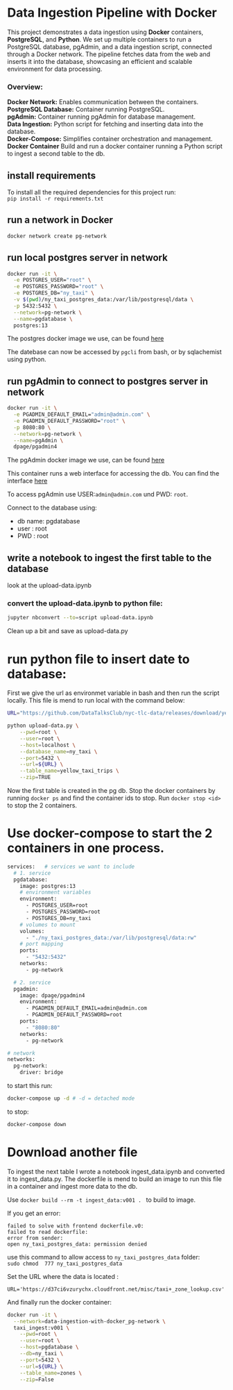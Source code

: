 # Data Ingestion Pipeline with Docker
This project demonstrates a data ingestion using **Docker** containers, **PostgreSQL**, and **Python**. We set up multiple containers to run a PostgreSQL database, pgAdmin, and a data ingestion script, connected through a Docker network. The pipeline fetches data from the web and inserts it into the database, showcasing an efficient and scalable environment for data processing.

### Overview:
**Docker Network:** Enables communication between the containers.</br>
**PostgreSQL Database:** Container running PostgreSQL.</br>
**pgAdmin:** Container running pgAdmin for database management.</br>
**Data Ingestion:** Python script for fetching and inserting data into the database.</br>
**Docker-Compose:** Simplifies container orchestration and management.</br>
**Docker Container** Build and run a docker container running a Python script to ingest a second table to the db.

## install requirements
To install all the required dependencies for this project run:</br>
  `pip install -r requirements.txt`

## run a network in Docker
```bash
docker network create pg-network
```

## run local postgres server in network
``` bash
docker run -it \
  -e POSTGRES_USER="root" \
  -e POSTGRES_PASSWORD="root" \
  -e POSTGRES_DB="ny_taxi" \
  -v $(pwd)/ny_taxi_postgres_data:/var/lib/postgresql/data \
  -p 5432:5432 \
  --network=pg-network \
  --name=pgdatabase \
  postgres:13
```
The postgres docker image we use, can be found [here](
https://hub.docker.com/layers/library/postgres/13/images/sha256-b23f1053795f3ecbad72264caaad696c241827e659da6d18c576e04b773ff9a1?context=explore)

The datebase can now be accessed by `pgcli` from bash,
or by sqlachemist using python.

## run pgAdmin to connect to postgres server in network
```bash
docker run -it \
  -e PGADMIN_DEFAULT_EMAIL="admin@admin.com" \
  -e PGADMIN_DEFAULT_PASSWORD="root" \
  -p 8080:80 \
  --network=pg-network \
  --name=pgAdmin \
  dpage/pgadmin4
```
The pgAdmin docker image we use, can be found [here](https://hub.docker.com/r/dpage/pgadmin4)

This container runs a web interface for accessing the db. You can find the interface [here](http://localhost:8080/browser/)

To access pgAdmin use USER:`admin@admin.com` und PWD: `root`.

Connect to the database using:
- db name: pgdatabase
- user : root
- PWD : root


## write a notebook to ingest the first table to the database
  look at the upload-data.ipynb
### convert the upload-data.ipynb to python file:
```bash
jupyter nbconvert --to=script upload-data.ipynb
```
Clean up a bit and save as upload-data.py

# run python file to insert date to database:

First we give the url as environmet variable in bash and then run the script locally. This file is mend to run local with the command below:

```bash
URL="https://github.com/DataTalksClub/nyc-tlc-data/releases/download/yellow/yellow_tripdata_2021-01.csv.gz"

python upload-data.py \
    --pwd=root \
    --user=root \
    --host=localhost \
    --database_name=ny_taxi \
    --port=5432 \
    --url=${URL} \
    --table_name=yellow_taxi_trips \
    --zip=TRUE
```

Now the first table is created in the pg db.
Stop the docker containers by running
`docker ps` and find the container ids to stop.
Run `docker stop <id>` to stop the 2 containers.

# Use docker-compose to start the 2 containers in one process.

``` bash
services:   # services we want to include
  # 1. service
  pgdatabase:
    image: postgres:13
    # environment variables
    environment:
      - POSTGRES_USER=root
      - POSTGRES_PASSWORD=root
      - POSTGRES_DB=ny_taxi
    # volumes to mount
    volumes:
      - "./ny_taxi_postgres_data:/var/lib/postgresql/data:rw"
    # port mapping
    ports:
      - "5432:5432"
    networks:
      - pg-network

  # 2. service
  pgadmin:
    image: dpage/pgadmin4
    environment:
      - PGADMIN_DEFAULT_EMAIL=admin@admin.com
      - PGADMIN_DEFAULT_PASSWORD=root
    ports:
      - "8080:80"
    networks:
      - pg-network

# network
networks:
  pg-network:
    driver: bridge

```
to start this run:

```bash
docker-compose up -d # -d = detached mode
```

to stop:
``` bash
docker-compose down
```



# Download another file

To ingest the next table I wrote a notebook ingest_data.ipynb and converted it to ingest_data.py. The dockerfile is mend to build an image to run this file in a container and ingest more data to the db.

Use `docker build --rm -t ingest_data:v001 . ` to build to image.

If you get an error:
```bach
failed to solve with frontend dockerfile.v0:
failed to read dockerfile:
error from sender:
open ny_taxi_postgres_data: permission denied
```
use this command to allow access to `ny_taxi_postgres_data` folder:</br>
`sudo chmod  777 ny_taxi_postgres_data`

Set the URL where the data is located :

`URL='https://d37ci6vzurychx.cloudfront.net/misc/taxi+_zone_lookup.csv'`

And finally run the docker container:

``` bash
docker run -it \
  --network=data-ingestion-with-docker_pg-network \
  taxi_ingest:v001 \
    --pwd=root \
    --user=root \
    --host=pgdatabase \
    --db=ny_taxi \
    --port=5432 \
    --url=${URL} \
    --table_name=zones \
    --zip=False
```
